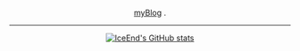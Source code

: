 <p align='center'>
  <a href="https://zhaich-me.vercel.app">myBlog</a> .
</p>
<hr>
<div align='center'>
  
  [![IceEnd's GitHub stats](https://github-immortality.vercel.app/api?username=KeyZhai)](https://github.com/IceEnd)
</div>


